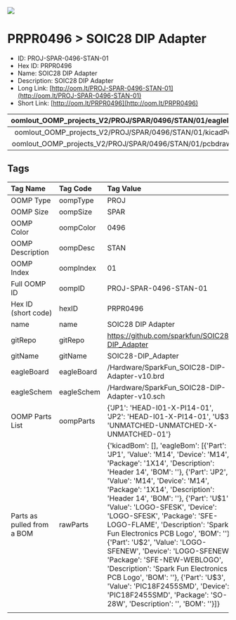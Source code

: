 


  
![][im]
# PRPR0496 > SOIC28 DIP Adapter

- ID: PROJ-SPAR-0496-STAN-01
- Hex ID: PRPR0496
- Name: SOIC28 DIP Adapter
- Description: SOIC28 DIP Adapter
- Long Link: [http://oom.lt/PROJ-SPAR-0496-STAN-01](http://oom.lt/PROJ-SPAR-0496-STAN-01)
- Short Link: [http://oom.lt/PRPR0496](http://oom.lt/PRPR0496)
  

|oomlout_OOMP_projects_V2/PROJ/SPAR/0496/STAN/01/eagleImage.png|oomlout_OOMP_projects_V2/PROJ/SPAR/0496/STAN/01/eagleSchemImage.png|oomlout_OOMP_projects_V2/PROJ/SPAR/0496/STAN/01/kicadPcb3dFront.png|oomlout_OOMP_projects_V2/PROJ/SPAR/0496/STAN/01/kicadPcb3dBack.png|
| :---: | :---: | :---: | :---: |
|oomlout_OOMP_projects_V2/PROJ/SPAR/0496/STAN/01/kicadPcb3d.png|oomlout_OOMP_projects_V2/PROJ/SPAR/0496/STAN/01/bomBack.png|oomlout_OOMP_projects_V2/PROJ/SPAR/0496/STAN/01/bomFront.png|oomlout_OOMP_projects_V2/PROJ/SPAR/0496/STAN/01/pcbdraw.svg|
|oomlout_OOMP_projects_V2/PROJ/SPAR/0496/STAN/01/pcbdrawBack.svg||||

## Tags
  

|Tag Name|Tag Code|Tag Value|
| :--- | :--- | :--- |
|OOMP Type|oompType|PROJ|
|OOMP Size|oompSize|SPAR|
|OOMP Color|oompColor|0496|
|OOMP Description|oompDesc|STAN|
|OOMP Index|oompIndex|01|
|Full OOMP ID|oompID|PROJ-SPAR-0496-STAN-01|
|Hex ID (short code)|hexID|PRPR0496|
|name|name|SOIC28 DIP Adapter|
|gitRepo|gitRepo|https://github.com/sparkfun/SOIC28-DIP_Adapter|
|gitName|gitName|SOIC28-DIP_Adapter|
|eagleBoard|eagleBoard|/Hardware/SparkFun_SOIC28-DIP-Adapter-v10.brd|
|eagleSchem|eagleSchem|/Hardware/SparkFun_SOIC28-DIP-Adapter-v10.sch|
|OOMP Parts List|oompParts|{'JP1': 'HEAD-I01-X-PI14-01', 'JP2': 'HEAD-I01-X-PI14-01', 'U$3': 'UNMATCHED-UNMATCHED-X-UNMATCHED-01'}|
|Parts as pulled from a BOM|rawParts|{'kicadBom': [], 'eagleBom': [{'Part': 'JP1', 'Value': 'M14', 'Device': 'M14', 'Package': '1X14', 'Description': 'Header 14', 'BOM': ''}, {'Part': 'JP2', 'Value': 'M14', 'Device': 'M14', 'Package': '1X14', 'Description': 'Header 14', 'BOM': ''}, {'Part': 'U$1', 'Value': 'LOGO-SFESK', 'Device': 'LOGO-SFESK', 'Package': 'SFE-LOGO-FLAME', 'Description': 'Spark Fun Electronics PCB Logo', 'BOM': ''}, {'Part': 'U$2', 'Value': 'LOGO-SFENEW', 'Device': 'LOGO-SFENEW', 'Package': 'SFE-NEW-WEBLOGO', 'Description': 'Spark Fun Electronics PCB Logo', 'BOM': ''}, {'Part': 'U$3', 'Value': 'PIC18F2455SMD', 'Device': 'PIC18F2455SMD', 'Package': 'SO-28W', 'Description': '', 'BOM': ''}]}|
||||



[im]: PROJ/SPAR/0496/STAN/01/kicadPcb3d_450.png
